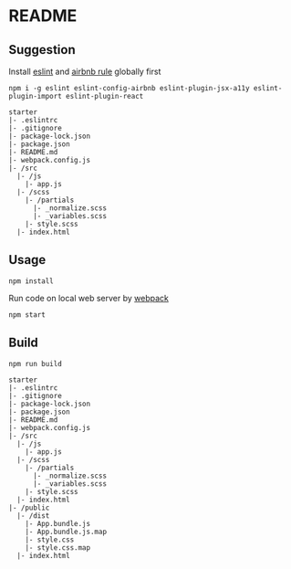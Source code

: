 # README

## Suggestion

Install [eslint](https://eslint.org/) and [airbnb rule](https://www.npmjs.com/package/eslint-config-airbnb) globally first

```command
npm i -g eslint eslint-config-airbnb eslint-plugin-jsx-a11y eslint-plugin-import eslint-plugin-react
```

```
starter
|- .eslintrc
|- .gitignore
|- package-lock.json
|- package.json
|- README.md
|- webpack.config.js
|- /src
  |- /js
    |- app.js
  |- /scss
    |- /partials
      |- _normalize.scss
      |- _variables.scss
    |- style.scss
  |- index.html
```

## Usage

```command
npm install
```

Run code on local web server by [webpack](https://webpack.js.org/)

```command
npm start
```

## Build

```command
npm run build
```

```
starter
|- .eslintrc
|- .gitignore
|- package-lock.json
|- package.json
|- README.md
|- webpack.config.js
|- /src
  |- /js
    |- app.js
  |- /scss
    |- /partials
      |- _normalize.scss
      |- _variables.scss
    |- style.scss
  |- index.html
|- /public
  |- /dist
    |- App.bundle.js
    |- App.bundle.js.map
    |- style.css
    |- style.css.map
  |- index.html
```
